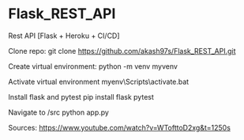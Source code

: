 # Flask_REST_API
Rest API [Flask + Heroku + CI/CD]

Clone repo:
git clone https://github.com/akash97s/Flask_REST_API.git

Create virtual environment:
python -m venv myvenv

Activate virtual environment
myenv\Scripts\activate.bat

Install flask and pytest
pip install flask pytest

Navigate to /src
python app.py


Sources:
https://www.youtube.com/watch?v=WTofttoD2xg&t=1250s
